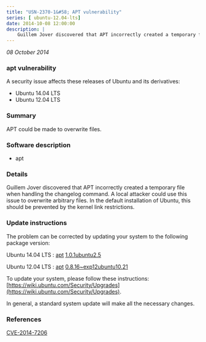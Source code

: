 ```yaml
---
title: "USN-2370-1&#58; APT vulnerability"
series: [ ubuntu-12.04-lts]
date: 2014-10-08 12:00:00
description: |
    Guillem Jover discovered that APT incorrectly created a temporary file when handling the changelog command. A local attacker could use this issue to overwrite arbitrary files. In the default installation of Ubuntu, this should be prevented by the kernel link restrictions. 
--- 
```

 
 

*08 October 2014*

### apt vulnerability

A security issue affects these releases of Ubuntu and its derivatives:

* Ubuntu 14.04 LTS
* Ubuntu 12.04 LTS

### Summary

APT could be made to overwrite files. 

### Software description

* apt 

### Details

Guillem Jover discovered that APT incorrectly created a temporary file when handling the changelog command. A local attacker could use this issue to overwrite arbitrary files. In the default installation of Ubuntu, this should be prevented by the kernel link restrictions. 

### Update instructions

The problem can be corrected by updating your system to the following package version:

Ubuntu 14.04 LTS
 : [apt](https://launchpad.net/ubuntu/+source/apt) <span> [1.0.1ubuntu2.5](https://launchpad.net/ubuntu/+source/apt/1.0.1ubuntu2.5) </span> 

Ubuntu 12.04 LTS
 : [apt](https://launchpad.net/ubuntu/+source/apt) <span> [0.8.16~exp12ubuntu10.21](https://launchpad.net/ubuntu/+source/apt/0.8.16~exp12ubuntu10.21) </span> 

To update your system, please follow these instructions: [https://wiki.ubuntu.com/Security/Upgrades](https://wiki.ubuntu.com/Security/Upgrades).

In general, a standard system update will make all the necessary changes. 

### References

 
 [CVE-2014-7206](http://people.ubuntu.com/~ubuntu-security/cve/CVE-2014-7206)
 

